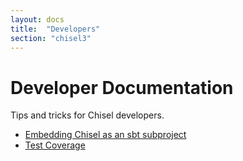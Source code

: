 ```yaml
---
layout: docs
title:  "Developers"
section: "chisel3"
---
```

# Developer Documentation

Tips and tricks for Chisel developers.

* [Embedding Chisel as an sbt subproject](sbt-subproject.md)
* [Test Coverage](test-coverage.md)
